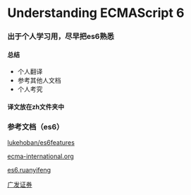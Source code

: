 # Understanding ECMAScript 6

### 出于个人学习用，尽早把es6熟悉

#### 总结

+ 个人翻译
+ 参考其他人文档
+ 个人考究

#### 译文放在zh文件夹中


### 参考文档（es6）

[lukehoban/es6features](https://github.com/lukehoban/es6features#readme)

[ecma-international.org](http://www.ecma-international.org/ecma-262/6.0/)

[es6.ruanyifeng](http://es6.ruanyifeng.com/)

[广发证券](https://github.com/gf-rd)